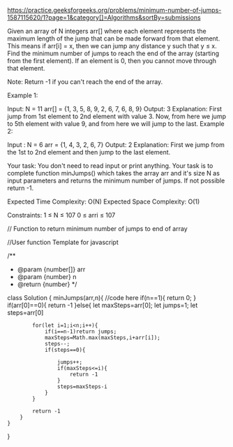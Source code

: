 https://practice.geeksforgeeks.org/problems/minimum-number-of-jumps-1587115620/1?page=1&category[]=Algorithms&sortBy=submissions

Given an array of N integers arr[] where each element represents the maximum length of the jump that can be made forward from that element. This means if arr[i] = x, then we can jump any distance y such that y ≤ x.
Find the minimum number of jumps to reach the end of the array (starting from the first element). If an element is 0, then you cannot move through that element.

Note: Return -1 if you can't reach the end of the array.


Example 1:

Input:
N = 11 
arr[] = {1, 3, 5, 8, 9, 2, 6, 7, 6, 8, 9} 
Output: 3 
Explanation: 
First jump from 1st element to 2nd 
element with value 3. Now, from here 
we jump to 5th element with value 9, 
and from here we will jump to the last. 
Example 2:

Input :
N = 6
arr = {1, 4, 3, 2, 6, 7}
Output: 2 
Explanation: 
First we jump from the 1st to 2nd element 
and then jump to the last element.

Your task:
You don't need to read input or print anything. Your task is to complete function minJumps() which takes the array arr and it's size N as input parameters and returns the minimum number of jumps. If not possible return -1.


Expected Time Complexity: O(N)
Expected Space Complexity: O(1)


Constraints:
1 ≤ N ≤ 107
0 ≤ arri ≤ 107

// Function to return minimum number of jumps to end of array


//User function Template for javascript

/**
 * @param {number[]} arr
 * @param {number} n
 * @return {number}
 */

class Solution {
    minJumps(arr,n){
        //code here
        if(n==1){
            return 0;
        }
        if(arr[0]==0){
            return -1
        }else{
            let maxSteps=arr[0];
            let jumps=1;
            let steps=arr[0]
            
            for(let i=1;i<n;i++){
                if(i==n-1)return jumps;
                maxSteps=Math.max(maxSteps,i+arr[i]);
                steps--;
                if(steps==0){
                    
                    jumps++;
                    if(maxSteps<=i){
                        return -1
                    }
                    steps=maxSteps-i
                }
            }
            
            return -1
        }
    }
}

